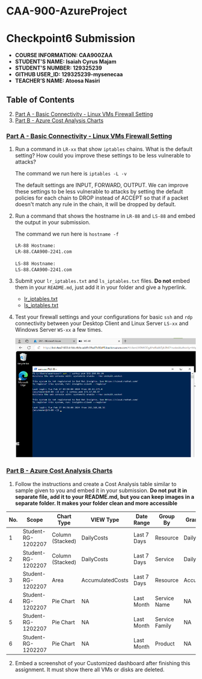# CAA-900-AzureProject

# Checkpoint6 Submission

- **COURSE INFORMATION: CAA900ZAA**
- **STUDENT’S NAME: Isaiah Cyrus Majam**
- **STUDENT'S NUMBER: 129325239**
- **GITHUB USER_ID: 129325239-mysenecaa**
- **TEACHER’S NAME: Atoosa Nasiri**

## Table of Contents

2. [Part A - Basic Connectivity - Linux VMs Firewall Setting](#part-a---basic-connectivity---linux-vms-firewall-setting)
3. [Part B - Azure Cost Analysis Charts](#part-b---azure-cost-analysis-charts)


### [Part A - Basic Connectivity - Linux VMs Firewall Setting](#part-a---basic-connectivity---linux-vms-firewall-setting)

1. Run a command in `LR-xx` that show `iptables` chains. What is the default setting? How could you improve these settings to be less vulnerable to attacks?

    The command we run here is `iptables -L -v`

    The default settings are INPUT, FORWARD, OUTPUT. We can improve these settings to be less vulnerable to attacks by setting the default policies for each chain to DROP instead of ACCEPT so that if a packet doesn't match any rule in the chain, it will be dropped by default.

2. Run a command that shows the hostname in `LR-88` and `LS-88` and embed the output in your submission.

    The command we run here is `hostname -f`

    ```
    LR-88 Hostname:
    LR-88.CAA900-2241.com
    
    LS-88 Hostname:
    LS-88.CAA900-2241.com
    ```


3. Submit your `lr_iptables.txt` and `ls_iptables.txt` files. **Do not** embed them in your `README.md`, just add it in your folder and give a hyperlink.

    - [lr_iptables.txt](https://github.com/129325239-mysenecaa/CAA-900-AzureProject/blob/main/Checkpoint6/lr_iptables.txt)
    - [ls_iptables.txt](https://github.com/129325239-mysenecaa/CAA-900-AzureProject/blob/main/Checkpoint6/ls_iptables.txt)


4. Test your firewall settings and your configurations for basic `ssh` and `rdp` connectivity between your Desktop Client and Linux Server `LS-xx` and Windows Server `WS-xx` a few times.

    <img src="./images/SSH-Test.png">

### [Part B - Azure Cost Analysis Charts](#part-b---azure-cost-analysis-charts)


1. Follow the instructions and create a Cost Analysis table similar to sample given to you and embed it in your submission. **Do not put it in separate file, add it to your README.md, but you can keep images in a separate folder. It makes your folder clean and more accessible**


| No. | Scope | Chart Type | VIEW Type |  Date Range | Group By | Granularity| Example |
|-|-|-|-|-|-|-|-|
|1|Student-RG-1202207| Column (Stacked) | DailyCosts | Last 7 Days | Resource | Daily | <img src="./images/daily-cost-barchart.jpg" alt="Daily Cost Barchart" style="float: left; margin-right: 10px;" /> |
|2|Student-RG-1202207| Column (Stacked) | DailyCosts | Last 7 Days | Service | Daily | <img src="./images/daily-cost-service-barchart.jpg" alt="Daily Cost Service-Barchart.jpg" style="float: left; margin-right: 10px;" /> |
|3|Student-RG-1202207| Area| AccumulatedCosts | Last 7 Days | Resource | Accumulated | <img src="./images/accumulated-resource-barchart.jpg" alt="Accumulated Resource Barchart" style="float: left; margin-right: 10px;" /> |
|4|Student-RG-1202207| Pie Chart | NA | Last Month | Service Name | NA | <img src="./images/service-name-piechart.jpg" alt="Service Name Piechart" style="float: left; margin-right: 10px;" /> |
|5|Student-RG-1202207| Pie Chart | NA | Last Month | Service Family | NA | <img src="./images/service-family-piechart.jpg" alt="Service Family Piechart" style="float: left; margin-right: 10px;" /> |
|6|Student-RG-1202207| Pie Chart | NA | Last Month | Product | NA | <img src="./images/product-piechart.jpg" alt="Product Piechart" style="float: left; margin-right: 10px;" /> |

2. Embed a screenshot of your Customized dashboard after finishing this assignment. It must show there all VMs or disks are deleted.
